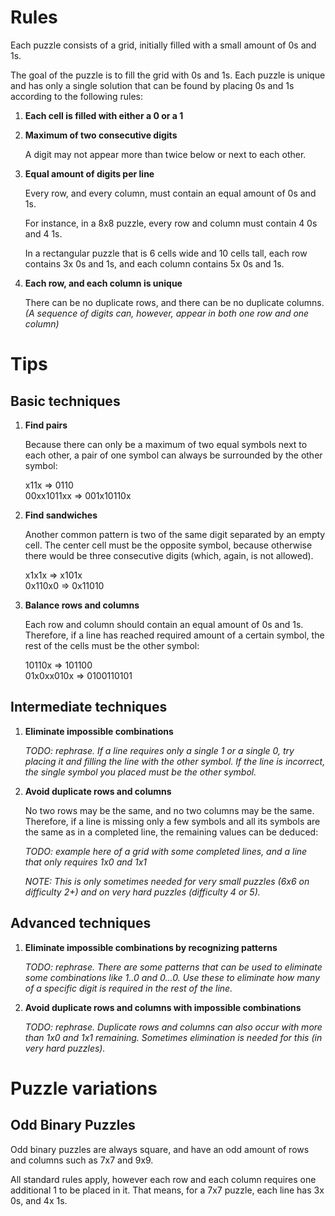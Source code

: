 # Rules

Each puzzle consists of a grid, initially filled with a small amount of 0s and 1s.

The goal of the puzzle is to fill the grid with 0s and 1s. Each puzzle is unique and has only a single solution that can be found by placing 0s and 1s according to the following rules:

1. **Each cell is filled with either a 0 or a 1**
2. **Maximum of two consecutive digits**

	A digit may not appear more than twice below or next to each other.
	
3. **Equal amount of digits per line**

	Every row, and every column, must contain an equal amount of 0s and 1s.
	
	For instance, in a 8x8 puzzle, every row and column must contain 4 0s and 4 1s.
	
	In a rectangular puzzle that is 6 cells wide and 10 cells tall, each row contains 3x 0s and 1s, and each column contains 5x 0s and 1s.

4. **Each row, and each column is unique**

	There can be no duplicate rows, and there can be no duplicate columns.<br>
	*(A sequence of digits can, however, appear in both one row and one column)*

# Tips
## Basic techniques

1. **Find pairs**

	Because there can only be a maximum of two equal symbols next to each other, a pair of one symbol can always be surrounded by the other symbol:

	x11x => 0110<br>
	00xx1011xx => 001x10110x
2. **Find sandwiches**

	Another common pattern is two of the same digit separated by an empty cell. The center cell must be the opposite symbol, because otherwise there would be three consecutive digits (which, again, is not allowed).

	x1x1x => x101x<br>
	0x110x0 => 0x11010

3. **Balance rows and columns**

	Each row and column should contain an equal amount of 0s and 1s. Therefore, if a line has reached required amount of a certain symbol, the rest of the cells must be the other symbol:

	10110x => 101100<br>
	01x0xx010x => 0100110101

## Intermediate techniques
1. **Eliminate impossible combinations**

	*TODO: rephrase. If a line requires only a single 1 or a single 0, try placing it and filling the line with the other symbol. If the line is incorrect, the single symbol you placed must be the other symbol.*

2. **Avoid duplicate rows and columns**

	No two rows may be the same, and no two columns may be the same. Therefore, if a line is missing only a few symbols and all its symbols are the same as in a completed line, the remaining values can be deduced:

	*TODO: example here of a grid with some completed lines, and a line that only requires 1x0 and 1x1*

	*NOTE: This is only sometimes needed for very small puzzles (6x6 on difficulty 2+) and on very hard puzzles (difficulty 4 or 5).*

## Advanced techniques
1. **Eliminate impossible combinations by recognizing patterns**

	*TODO: rephrase. There are some patterns that can be used to eliminate some combinations like 1..0 and 0...0. Use these to eliminate how many of a specific digit is required in the rest of the line.*

2. **Avoid duplicate rows and columns with impossible combinations**

	*TODO: rephrase. Duplicate rows and columns can also occur with more than 1x0 and 1x1 remaining. Sometimes elimination is needed for this (in very hard puzzles).*

# Puzzle variations
## Odd Binary Puzzles
Odd binary puzzles are always square, and have an odd amount of rows and columns such as 7x7 and 9x9.

All standard rules apply, however each row and each column requires one additional 1 to be placed in it. That means, for a 7x7 puzzle, each line has 3x 0s, and 4x 1s.